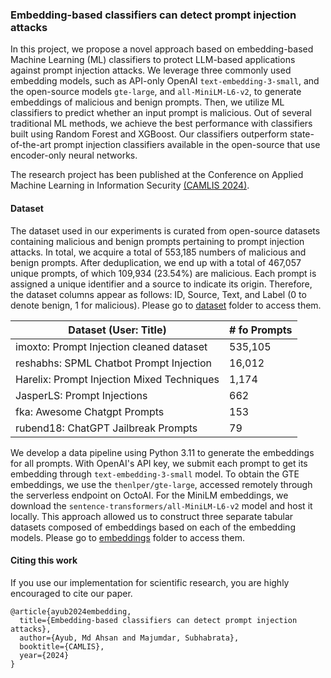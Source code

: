 ### Embedding-based classifiers can detect prompt injection attacks
In this project, we propose a novel approach based on embedding-based Machine Learning (ML) classifiers to protect LLM-based applications against prompt injection attacks. We leverage three commonly used embedding models, such as API-only OpenAI `text-embedding-3-small`, and the open-source models `gte-large`, and `all-MiniLM-L6-v2`, to generate embeddings of malicious and benign prompts. Then, we utilize ML classifiers to predict whether an input prompt is malicious. Out of several traditional ML methods, we achieve the best performance with classifiers built using Random Forest and XGBoost. Our classifiers outperform state-of-the-art prompt injection classifiers available in the open-source that use encoder-only neural networks.

The research project has been published at the Conference on Applied Machine Learning in Information Security [(CAMLIS 2024)](https://www.camlis.org/).


#### Dataset
The dataset used in our experiments is curated from open-source datasets containing malicious and benign prompts pertaining to prompt injection attacks. In total, we acquire a total of 553,185 numbers of malicious and benign prompts. After deduplication, we end up with a total of 467,057 unique prompts, of which 109,934 (23.54%) are malicious. Each prompt is assigned a unique identifier and a source to indicate its origin. Therefore, the dataset columns appear as follows: ID, Source, Text, and Label (0 to denote benign, 1 for malicious). Please go to [dataset](https://github.com/AhsanAyub/malicious-prompt-detection/tree/main/dataset) folder to access them.

| Dataset (User: Title)                     | # fo Prompts |
| ----------------------------------------- | ------------ |
| imoxto: Prompt Injection cleaned dataset  | 535,105      |
| reshabhs: SPML Chatbot Prompt Injection   | 16,012       |
| Harelix: Prompt Injection Mixed Techniques| 1,174        |
| JasperLS: Prompt Injections               | 662          |
| fka: Awesome Chatgpt Prompts              | 153          |
| rubend18: ChatGPT Jailbreak Prompts       | 79           |

We develop a data pipeline using Python 3.11 to generate the embeddings for all prompts. With OpenAI's API key, we submit each prompt to get its embedding through `text-embedding-3-small` model. To obtain the GTE embeddings, we use the `thenlper/gte-large`, accessed remotely through the serverless endpoint on OctoAI. For the MiniLM embeddings, we download the `sentence-transformers/all-MiniLM-L6-v2` model and host it locally. This approach allowed us to construct three separate tabular datasets composed of embeddings based on each of the embedding models. Please go to [embeddings](https://github.com/AhsanAyub/malicious-prompt-detection/tree/main/embeddings) folder to access them.


#### Citing this work
If you use our implementation for scientific research, you are highly encouraged to cite our paper.

```
@article{ayub2024embedding,
  title={Embedding-based classifiers can detect prompt injection attacks},
  author={Ayub, Md Ahsan and Majumdar, Subhabrata},
  booktitle={CAMLIS},
  year={2024}
}
```
